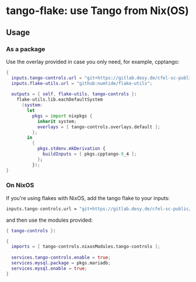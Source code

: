 # tango-flake: use Tango from Nix(OS)

## Usage

### As a package

Use the overlay provided in case you only need, for example, cpptango:

```nix
{
  inputs.tango-controls.url = "git+https://gitlab.desy.de/cfel-sc-public/tango-flake";
  inputs.flake-utils.url = "github:numtide/flake-utils";
  
  outputs = { self, flake-utils, tango-controls }:
    flake-utils.lib.eachDefaultSystem
      (system:
        let
          pkgs = import nixpkgs {
            inherit system;
            overlays = [ tango-controls.overlays.default ];
          };
	    in
	      {
		    pkgs.stdenv.mkDerivation {
			  buildInputs = [ pkgs.cpptango-9_4 ];
			};
          });
}
```

### On NixOS

If you're using flakes with NixOS, add the tango flake to your inputs:

```nix
inputs.tango-controls.url = "git+https://gitlab.desy.de/cfel-sc-public/tango-flake";
```

and then use the modules provided:

```nix
{ tango-controls }:

{
  imports = [ tango-controls.nixosModules.tango-controls ];
  
  services.tango-controls.enable = true;
  services.mysql.package = pkgs.mariadb;
  services.mysql.enable = true;
}
```
